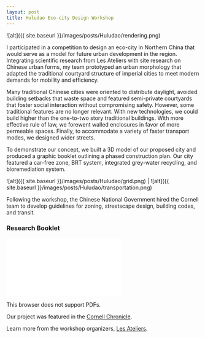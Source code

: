 ```yaml
---
layout: post
title: Huludao Eco-city Design Workshop
---
```


![alt]({{ site.baseurl }}/images/posts/Huludao/rendering.png)

I participated in a competition to design an eco-city in Northern China that would serve as a model for future urban development in the region. Integrating scientific research from Les Ateliers with site research on Chinese urban forms, my team prototyped an urban morphology that adapted the traditional courtyard structure of imperial cities to meet modern demands for mobility and efficiency. 

Many traditional Chinese cities were oriented to distribute daylight, avoided building setbacks that waste space and featured semi-private courtyards that foster social interaction without compromising safety. However, some traditional features are no longer relevant. With new technologies, we could build higher than the one-to-two story traditional buildings. With more effective rule of law, we forewent walled enclosures in favor of more permeable spaces. Finally, to accommodate a variety of faster transport modes, we designed wider streets.  

To demonstrate our concept, we built a 3D model of our proposed city and produced a graphic booklet outlining a phased construction plan. Our city featured a car-free zone, BRT system, integrated grey-water recycling, and bioremediation system. 

![alt]({{ site.baseurl }}/images/posts/Huludao/grid.png) | ![alt]({{ site.baseurl }}/images/posts/Huludao/transportation.png)

Following the workshop, the Chinese National Government hired the Cornell team to develop guidelines for zoning, streetscape design, building codes, and transit.

### Research Booklet
<object data="{{ site.baseurl }}/images/posts/Huludao/booklet.pdf" type="application/pdf" width="80%" height="260rem">
    <embed src="{{ site.baseurl }}/images/posts/Huludao/booklet.pdf">
        <p>This browser does not support PDFs.</p>
    </embed>
</object>

Our project was featured in the [Cornell Chronicle](https://news.cornell.edu/stories/2009/04/team-china-offers-innovative-urban-eco-design).

Learn more from the workshop organizers, [Les Ateliers](https://www.ateliers.org/en/workshops/57/).